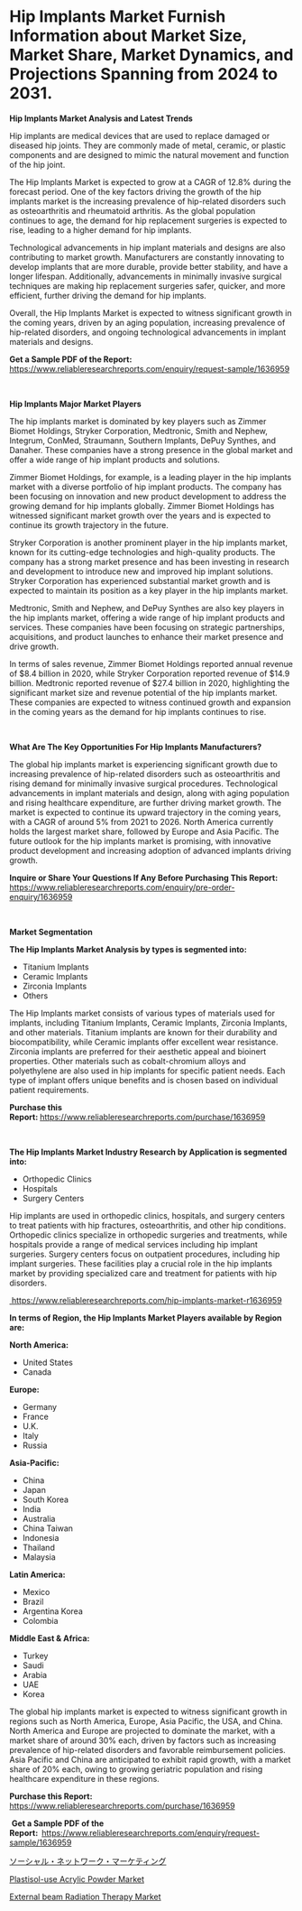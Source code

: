 <p><h1>Hip Implants Market Furnish Information about Market Size, Market Share, Market Dynamics, and Projections Spanning from 2024 to 2031.</h1></p><p><strong>Hip Implants Market Analysis and Latest Trends</strong></p>
<p><p>Hip implants are medical devices that are used to replace damaged or diseased hip joints. They are commonly made of metal, ceramic, or plastic components and are designed to mimic the natural movement and function of the hip joint.</p><p>The Hip Implants Market is expected to grow at a CAGR of 12.8% during the forecast period. One of the key factors driving the growth of the hip implants market is the increasing prevalence of hip-related disorders such as osteoarthritis and rheumatoid arthritis. As the global population continues to age, the demand for hip replacement surgeries is expected to rise, leading to a higher demand for hip implants.</p><p>Technological advancements in hip implant materials and designs are also contributing to market growth. Manufacturers are constantly innovating to develop implants that are more durable, provide better stability, and have a longer lifespan. Additionally, advancements in minimally invasive surgical techniques are making hip replacement surgeries safer, quicker, and more efficient, further driving the demand for hip implants.</p><p>Overall, the Hip Implants Market is expected to witness significant growth in the coming years, driven by an aging population, increasing prevalence of hip-related disorders, and ongoing technological advancements in implant materials and designs.</p></p>
<p><strong>Get a Sample PDF of the Report:&nbsp;</strong> <a href="https://www.reliableresearchreports.com/enquiry/request-sample/1636959">https://www.reliableresearchreports.com/enquiry/request-sample/1636959</a></p>
<p>&nbsp;</p>
<p><strong>Hip Implants Major Market Players</strong></p>
<p><p>The hip implants market is dominated by key players such as Zimmer Biomet Holdings, Stryker Corporation, Medtronic, Smith and Nephew, Integrum, ConMed, Straumann, Southern Implants, DePuy Synthes, and Danaher. These companies have a strong presence in the global market and offer a wide range of hip implant products and solutions.</p><p>Zimmer Biomet Holdings, for example, is a leading player in the hip implants market with a diverse portfolio of hip implant products. The company has been focusing on innovation and new product development to address the growing demand for hip implants globally. Zimmer Biomet Holdings has witnessed significant market growth over the years and is expected to continue its growth trajectory in the future.</p><p>Stryker Corporation is another prominent player in the hip implants market, known for its cutting-edge technologies and high-quality products. The company has a strong market presence and has been investing in research and development to introduce new and improved hip implant solutions. Stryker Corporation has experienced substantial market growth and is expected to maintain its position as a key player in the hip implants market.</p><p>Medtronic, Smith and Nephew, and DePuy Synthes are also key players in the hip implants market, offering a wide range of hip implant products and services. These companies have been focusing on strategic partnerships, acquisitions, and product launches to enhance their market presence and drive growth.</p><p>In terms of sales revenue, Zimmer Biomet Holdings reported annual revenue of $8.4 billion in 2020, while Stryker Corporation reported revenue of $14.9 billion. Medtronic reported revenue of $27.4 billion in 2020, highlighting the significant market size and revenue potential of the hip implants market. These companies are expected to witness continued growth and expansion in the coming years as the demand for hip implants continues to rise.</p></p>
<p>&nbsp;</p>
<p><strong>What Are The Key Opportunities For Hip Implants Manufacturers?</strong></p>
<p><p>The global hip implants market is experiencing significant growth due to increasing prevalence of hip-related disorders such as osteoarthritis and rising demand for minimally invasive surgical procedures. Technological advancements in implant materials and design, along with aging population and rising healthcare expenditure, are further driving market growth. The market is expected to continue its upward trajectory in the coming years, with a CAGR of around 5% from 2021 to 2026. North America currently holds the largest market share, followed by Europe and Asia Pacific. The future outlook for the hip implants market is promising, with innovative product development and increasing adoption of advanced implants driving growth.</p></p>
<p><strong>Inquire or Share Your Questions If Any Before Purchasing This Report:</strong> <a href="https://www.reliableresearchreports.com/enquiry/pre-order-enquiry/1636959">https://www.reliableresearchreports.com/enquiry/pre-order-enquiry/1636959</a></p>
<p>&nbsp;</p>
<p><strong>Market Segmentation</strong></p>
<p><strong>The Hip Implants Market Analysis by types is segmented into:</strong></p>
<p><ul><li>Titanium Implants</li><li>Ceramic Implants</li><li>Zirconia Implants</li><li>Others</li></ul></p>
<p><p>The Hip Implants market consists of various types of materials used for implants, including Titanium Implants, Ceramic Implants, Zirconia Implants, and other materials. Titanium implants are known for their durability and biocompatibility, while Ceramic implants offer excellent wear resistance. Zirconia implants are preferred for their aesthetic appeal and bioinert properties. Other materials such as cobalt-chromium alloys and polyethylene are also used in hip implants for specific patient needs. Each type of implant offers unique benefits and is chosen based on individual patient requirements.</p></p>
<p><strong>Purchase this Report:&nbsp;</strong><a href="https://www.reliableresearchreports.com/purchase/1636959">https://www.reliableresearchreports.com/purchase/1636959</a></p>
<p>&nbsp;</p>
<p><strong>The Hip Implants Market Industry Research by Application is segmented into:</strong></p>
<p><ul><li>Orthopedic Clinics</li><li>Hospitals</li><li>Surgery Centers</li></ul></p>
<p><p>Hip implants are used in orthopedic clinics, hospitals, and surgery centers to treat patients with hip fractures, osteoarthritis, and other hip conditions. Orthopedic clinics specialize in orthopedic surgeries and treatments, while hospitals provide a range of medical services including hip implant surgeries. Surgery centers focus on outpatient procedures, including hip implant surgeries. These facilities play a crucial role in the hip implants market by providing specialized care and treatment for patients with hip disorders.</p></p>
<p><a href="https://www.reliableresearchreports.com/hip-implants-market-r1636959">&nbsp;https://www.reliableresearchreports.com/hip-implants-market-r1636959</a></p>
<p><strong>In terms of Region, the Hip Implants Market Players available by Region are:</strong></p>
<p>
    <p> <strong> North America: </strong>
        <ul>
            <li>United States</li>
            <li>Canada</li>
        </ul>
        </p> 
    <p> <strong> Europe: </strong>
        <ul>
            <li>Germany</li>
            <li>France</li>
            <li>U.K.</li>
            <li>Italy</li>
            <li>Russia</li>
        </ul>
        </p> 
    <p> <strong> Asia-Pacific: </strong>
        <ul>
            <li>China</li>
            <li>Japan</li>
            <li>South Korea</li>
            <li>India</li>
            <li>Australia</li>
            <li>China Taiwan</li>
            <li>Indonesia</li>
            <li>Thailand</li>
            <li>Malaysia</li>
        </ul>
        </p> 
    <p> <strong> Latin America: </strong>
        <ul>
            <li>Mexico</li>
            <li>Brazil</li>
            <li>Argentina Korea</li>
            <li>Colombia</li>
        </ul>
        </p> 
    <p> <strong> Middle East & Africa: </strong>
        <ul>
            <li>Turkey</li>
            <li>Saudi</li>
            <li>Arabia</li>
            <li>UAE</li>
            <li>Korea</li>
        </ul>
    </p>
    </p>
<p><p>The global hip implants market is expected to witness significant growth in regions such as North America, Europe, Asia Pacific, the USA, and China. North America and Europe are projected to dominate the market, with a market share of around 30% each, driven by factors such as increasing prevalence of hip-related disorders and favorable reimbursement policies. Asia Pacific and China are anticipated to exhibit rapid growth, with a market share of 20% each, owing to growing geriatric population and rising healthcare expenditure in these regions.</p></p>
<p><strong>Purchase this Report: </strong><a href="https://www.reliableresearchreports.com/purchase/1636959">https://www.reliableresearchreports.com/purchase/1636959</a></p>
<p>&nbsp;<strong>Get a Sample PDF of the Report:&nbsp;&nbsp;</strong><a href="https://www.reliableresearchreports.com/enquiry/request-sample/1636959">https://www.reliableresearchreports.com/enquiry/request-sample/1636959</a></p>
<p><strong></strong></p>
<p><p><a href="https://github.com/zoetazuur/Market-Research-Report-List-1/blob/main/736452948164.md">ソーシャル・ネットワーク・マーケティング</a></p><p><a href="https://cautious-neon-760.notion.site/Plastisol-use-Acrylic-Powder-Market-Analysis-Its-CAGR-Market-Segmentation-and-Global-Industry-Over-36ca9731839f4bd6852fe13716eab30a">Plastisol-use Acrylic Powder Market</a></p><p><a href="https://github.com/RichRobinson5/Market-Research-Report-List-4/blob/main/external-beam-radiation-therapy-market.md">External beam Radiation Therapy Market</a></p></p>